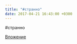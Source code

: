 ```yaml
---
title: "#странно"
date: 2017-04-21 16:43:00 +0300
---
```


#странно

[Вложение](/assets/vk_photos/2/95l666qKS48.jpg)
